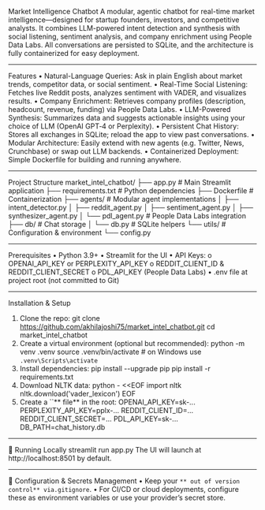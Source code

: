 Market Intelligence Chatbot
A modular, agentic chatbot for real-time market intelligence—designed for startup founders, investors, and competitive analysts. It combines LLM-powered intent detection and synthesis with social listening, sentiment analysis, and company enrichment using People Data Labs. All conversations are persisted to SQLite, and the architecture is fully containerized for easy deployment.
________________________________________
Features
•	Natural-Language Queries: Ask in plain English about market trends, competitor data, or social sentiment.
•	Real-Time Social Listening: Fetches live Reddit posts, analyzes sentiment with VADER, and visualizes results.
•	Company Enrichment: Retrieves company profiles (description, headcount, revenue, funding) via People Data Labs.
•	LLM-Powered Synthesis: Summarizes data and suggests actionable insights using your choice of LLM (OpenAI GPT‑4 or Perplexity).
•	Persistent Chat History: Stores all exchanges in SQLite; reload the app to view past conversations.
•	Modular Architecture: Easily extend with new agents (e.g. Twitter, News, Crunchbase) or swap out LLM backends.
•	Containerized Deployment: Simple Dockerfile for building and running anywhere.
________________________________________
Project Structure
market_intel_chatbot/
├── app.py               # Main Streamlit application
├── requirements.txt     # Python dependencies
├── Dockerfile           # Containerization
├── agents/              # Modular agent implementations
│   ├── intent_detector.py
│   ├── reddit_agent.py
│   ├── sentiment_agent.py
│   ├── synthesizer_agent.py
│   └── pdl_agent.py      # People Data Labs integration
├── db/                  # Chat storage
│   └── db.py            # SQLite helpers
└── utils/               # Configuration & environment
    └── config.py
________________________________________
Prerequisites
•	Python 3.9+
•	Streamlit for the UI
•	API Keys:
o	OPENAI_API_KEY or PERPLEXITY_API_KEY
o	REDDIT_CLIENT_ID & REDDIT_CLIENT_SECRET
o	PDL_API_KEY (People Data Labs)
•	.env file at project root (not committed to Git)
________________________________________
Installation & Setup
1.	Clone the repo:
 	git clone https://github.com/akhilajoshi75/market_intel_chatbot.git
cd market_intel_chatbot
2.	Create a virtual environment (optional but recommended):
 	python -m venv .venv
source .venv/bin/activate  # on Windows use `.venv\Scripts\activate`
3.	Install dependencies:
 	pip install --upgrade pip
pip install -r requirements.txt
4.	Download NLTK data:
 	python - <<EOF
import nltk
nltk.download('vader_lexicon')
EOF
5.	Create a ``** file** in the root:
 	OPENAI_API_KEY=sk-...
PERPLEXITY_API_KEY=pplx-...
REDDIT_CLIENT_ID=...
REDDIT_CLIENT_SECRET=...
PDL_API_KEY=sk-...
DB_PATH=chat_history.db
________________________________________
🚀 Running Locally
streamlit run app.py
The UI will launch at http://localhost:8501 by default.
________________________________________
🔧 Configuration & Secrets Management
•	Keep your `** out of version control** via.gitignore`.
•	For CI/CD or cloud deployments, configure these as environment variables or use your provider’s secret store.
